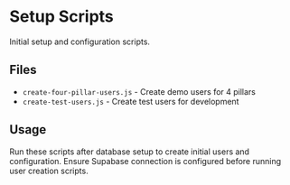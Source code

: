 # Setup Scripts

Initial setup and configuration scripts.

## Files

- `create-four-pillar-users.js` - Create demo users for 4 pillars
- `create-test-users.js` - Create test users for development

## Usage

Run these scripts after database setup to create initial users and configuration.
Ensure Supabase connection is configured before running user creation scripts.